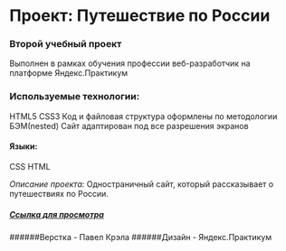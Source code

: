 # Проект: Путешествие по России

### Второй учебный проект
Выполнен в рамках обучения профессии веб-разработчик на платформе Яндекс.Практикум

### Используемые технологии:

HTML5
CSS3
Код и файловая структура оформлены по методологии БЭМ(nested)
Сайт адаптирован под все разрешения экранов

#### Языки:
CSS 
HTML 

_Описание проекта:_ Одностраничный сайт, который рассказывает о путешествиях по России.
##### [Ссылка для просмотра](https://Krol-spb.github.io/russian-travel)

######Верстка - Павел Крэла
######Дизайн - Яндекс.Практикум



